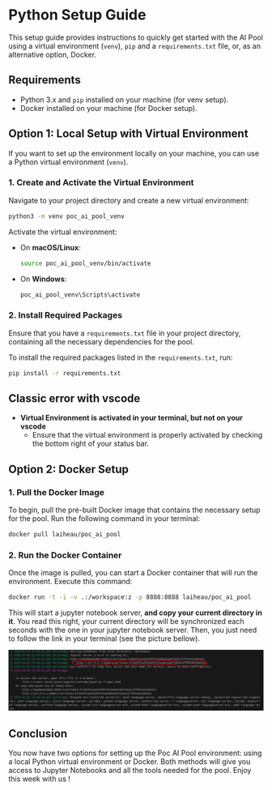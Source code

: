 # Python Setup Guide

This setup guide provides instructions to quickly get started with the AI Pool using a virtual environment (`venv`), `pip` and a `requirements.txt` file, or, as an alternative option, Docker.

## Requirements
- Python 3.x and `pip` installed on your machine (for venv setup).
- Docker installed on your machine (for Docker setup).

## Option 1: Local Setup with Virtual Environment

If you want to set up the environment locally on your machine, you can use a Python virtual environment (`venv`).

### 1. Create and Activate the Virtual Environment

Navigate to your project directory and create a new virtual environment:

```bash
python3 -m venv poc_ai_pool_venv
```

Activate the virtual environment:

- On **macOS/Linux**:

    ```bash
    source poc_ai_pool_venv/bin/activate
    ```

- On **Windows**:

    ```bash
    poc_ai_pool_venv\Scripts\activate
    ```

### 2. Install Required Packages

Ensure that you have a `requirements.txt` file in your project directory, containing all the necessary dependencies for the pool.

To install the required packages listed in the `requirements.txt`, run:

```bash
pip install -r requirements.txt
```

## Classic error with vscode

- **Virtual Environment is activated in your terminal, but not on your vscode**
  - Ensure that the virtual environment is properly activated by checking the bottom right of your status bar.


## Option 2: Docker Setup

### 1. Pull the Docker Image

To begin, pull the pre-built Docker image that contains the necessary setup for the pool. Run the following command in your terminal:

```bash
docker pull laiheau/poc_ai_pool
```

### 2. Run the Docker Container

Once the image is pulled, you can start a Docker container that will run the environment. Execute this command:

```bash
docker run -t -i -v .:/workspace:z -p 8888:8888 laiheau/poc_ai_pool
```

This will start a jupyter notebook server, **and copy your current directory in it**. You read this right, your current directory will be synchronized each seconds with the one in your jupyter notebook server. Then, you just need to follow the link in your terminal (see the picture bellow).

![connection to server example picture](image.png)

## Conclusion

You now have two options for setting up the Poc AI Pool environment: using a local Python virtual environment or Docker. Both methods will give you access to Jupyter Notebooks and all the tools needed for the pool. Enjoy this week with us !
